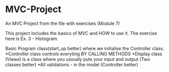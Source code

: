 # MVC-Project
An MVC Project from the file with exercises (Module 7)

This project includes the basics of MVC and HOW to use it. The exercise here is Ex. 3 - Histogram.

Basic Program class(start_up better) where we initialise the Controller class.
*Controller class controls everyting BY CALLING METHODS
*Display class (Views) is a class where you ussualy puts your input and output (Two classes better)
*All validations - in the model (Controller better)
